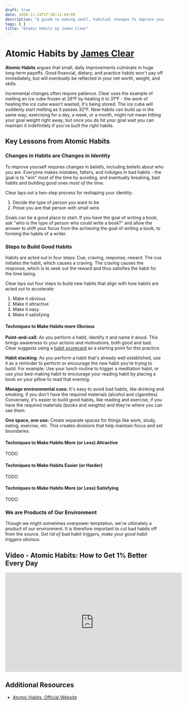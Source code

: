 ```yaml
---
draft: true
date: 2020-11-24T17:30:11-04:00
description: "A guide to making small, habitual changes to improve your life"
tags: [ ]
title: "Atomic Habits by James Clear"
---
```


# Atomic Habits by [James Clear](https://twitter.com/jamesclear)

**Atomic Habits** argues that small, daily improvements culminate in huge long-term payoffs. Good financial, dietary, and practice habits won't pay off immediately, but will _eventually_ be reflected in your net worth, weight, and skills.

Incremental changes often require patience. Clear uses the example of melting an ice cube frozen at 26°F by heating it to 31°F - the work of heating the ice cube wasn't wasted, it's being stored. The ice cube will suddenly start melting as it passes 32°F. New habits can build up in the same way; exercising for a day, a week, or a month, might not mean hitting your goal weight right away, but once you do hit your goal wait you can maintain it indefinitely if you've built the right habits.

## Key Lessons from Atomic Habits

### Changes in Habits are Changes in Identity

To improve yourself requires changes in beliefs, including beliefs about who you are. Everyone makes mistakes, falters, and indulges in bad habits - the goal is to "win" most of the time by avoiding, and eventually breaking, bad habits and building good ones _most of the time_.

Clear lays out a two-step process for reshaping your identity:

1. Decide the type of person you want to be
1. Prove you are that person with small wins

Goals can be a good place to start. If you have the goal of writing a book, ask "who is the type of person who could write a book?" and allow the answer to shift your focus from the achieving the goal of writing a book, to forming the habits of a writer.

### Steps to Build Good Habits

Habits are acted out in four steps: Cue, craving, response, reward. The cue initiates the habit, which causes a craving. The craving causes the response, which is to seek out the reward and thus satisfies the habit for the time being.

Clear lays out four steps to build new habits that align with how habits are acted out to accelerate:

1. Make it obvious
1. Make it attractive
1. Make it easy
1. Make it satisfying

#### Techniques to Make Habits more Obvious

**Point-and-call:** As you perform a habit, identify it and name it aloud. This brings awareness to your actions and motivations, both good and bad. Clear suggests using a [habit scorecard](https://jamesclear.com/habits-scorecard) as a starting point for this practice.

**Habit stacking:** As you perform a habit that's already well established, use it as a reminder to perform or encourage the new habit you're trying to build. For example: Use your lunch routine to trigger a meditation habit, or use your bed-making habit to encourage your reading habit by placing a book on your pillow to read that evening.

**Manage environmental cues:** It's easy to avoid bad habits, like drinking and smoking, if you don't have the required materials (alcohol and cigarettes). Conversely, it's easier to build good habits, like reading and exercise, if you have the required materials (books and weights) and they're where you can see them.

**One space, one use:** Create separate spaces for things like work, study, eating, exercise, etc. This creates divisions that help maintain focus and set boundaries.

#### Techniques to Make Habits More (or Less) Attractive

TODO

#### Techniques to Make Habits Easier (or Harder)

TODO

#### Techniques to Make Habits More (or Less) Satisfying

TODO

### We are Products of Our Environment

Though we might sometimes overpower temptation, we're ultimately a product of our environment. It is therefore important to cut bad habits off from the source. _Get rid of bad habit triggers, make your good habit triggers obvious._

## Video - Atomic Habits: How to Get 1% Better Every Day

<iframe width="560" height="315" src="https://www.youtube.com/embed/U_nzqnXWvSo" frameborder="0" allow="accelerometer; autoplay; clipboard-write; encrypted-media; gyroscope; picture-in-picture" allowfullscreen></iframe>

## Additional Resources

* [Atomic Habits, Official Website](https://jamesclear.com/atomic-habits)
